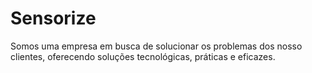 # Sensorize
Somos uma empresa em busca de solucionar os problemas dos nosso clientes, oferecendo soluções tecnológicas, práticas e eficazes.
